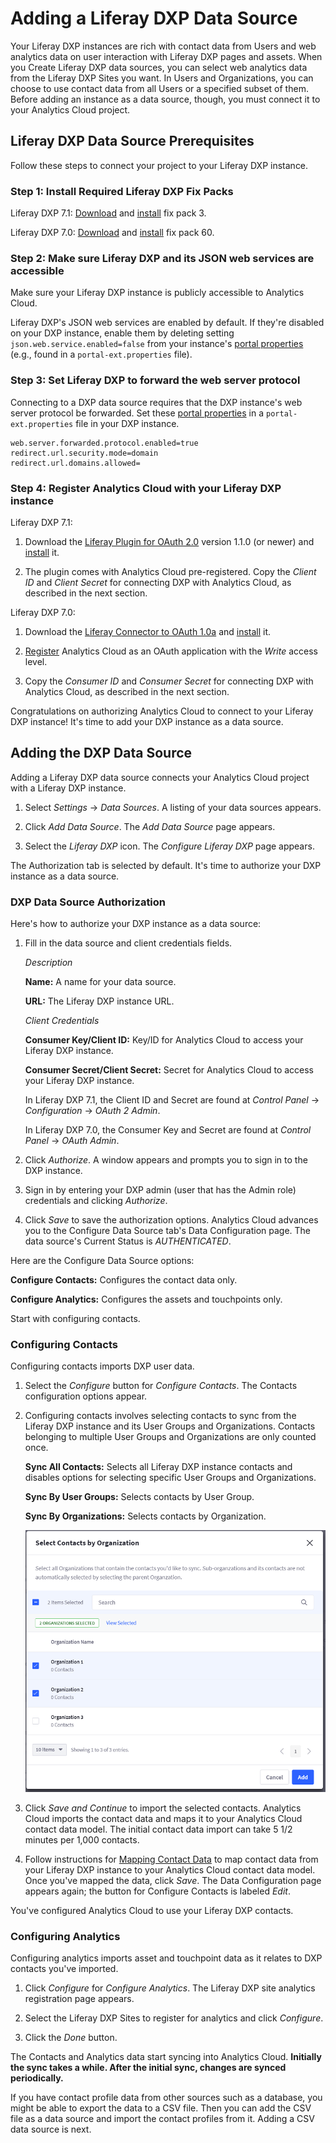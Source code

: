 # Adding a Liferay DXP Data Source [](id=adding-a-liferay-dxp-data-source)

Your Liferay DXP instances are rich with contact data from Users and web
analytics data on user interaction with Liferay DXP pages and assets. When you
Create Liferay DXP data sources, you can select web analytics data from the
Liferay DXP Sites you want. In Users and Organizations, you can choose to use
contact data from all Users or a specified subset of them. Before adding an
instance as a data source, though, you must connect it to your Analytics Cloud
project. 

## Liferay DXP Data Source Prerequisites [](id=liferay-dxp-data-source-prerequisites)

Follow these steps to connect your project to your Liferay DXP instance.

### Step 1: Install Required Liferay DXP Fix Packs [](id=step-2-install-required-liferay-dxp-fix-packs)

Liferay DXP 7.1: 
[Download](https://help.liferay.com/hc/en-us/categories/360000872531)
and
[install](/discover/deployment/-/knowledge_base/7-1/installing-patches) 
fix pack 3. 

Liferay DXP 7.0: 
[Download](https://help.liferay.com/hc/en-us/categories/360000867932)
and 
[install](/discover/deployment/-/knowledge_base/7-0/patching-tool#installing-patches)
fix pack 60. 

### Step 2: Make sure Liferay DXP and its JSON web services are accessible [](id=step-2-make-sure-liferay-dxp-and-its-json-web-services-are-accessible)

Make sure your Liferay DXP instance is publicly accessible to Analytics Cloud. 

Liferay DXP's JSON web services are enabled by default. If they're disabled on
your DXP instance, enable them by deleting setting
`json.web.service.enabled=false` from your instance's
[portal properties](https://docs.liferay.com/dxp/portal/7.1-latest/propertiesdoc/portal.properties.html)
(e.g., found in a `portal-ext.properties` file). 

### Step 3: Set Liferay DXP to forward the web server protocol [](id=step-3-set-liferay-dxp-to-forward-the-web-server-protocol)

Connecting to a DXP data source requires that the DXP instance's web server
protocol be forwarded. Set these
[portal properties](https://docs.liferay.com/dxp/portal/7.1-latest/propertiesdoc/portal.properties.html)
in a `portal-ext.properties` file in your DXP instance. 

    web.server.forwarded.protocol.enabled=true
    redirect.url.security.mode=domain
    redirect.url.domains.allowed=

### Step 4: Register Analytics Cloud with your Liferay DXP instance [](id=step-2-register-analytics-cloud-with-your-liferay-dxp-instance)

Liferay DXP 7.1: 

1.  Download the 
    [Liferay Plugin for OAuth 2.0](https://web.liferay.com/marketplace/-/mp/application/109571986)
    version 1.1.0 (or newer) and
    [install](/discover/portal/-/knowledge_base/7-1/installing-apps-manually)
    it.

2.  The plugin comes with Analytics Cloud pre-registered. Copy the *Client ID*
    and *Client Secret* for connecting DXP with Analytics Cloud, as described
    in the next section.

Liferay DXP 7.0:

1.  Download the
    [Liferay Connector to OAuth 1.0a](https://web.liferay.com/marketplace/-/mp/application/45261909)
    and
    [install](/discover/portal/-/knowledge_base/7-0/installing-apps-manually)
    it. 

2.  [Register](/discover/deployment/-/knowledge_base/7-0/oauth)
    Analytics Cloud as an OAuth application with the *Write* access level. 

3.  Copy the *Consumer ID* and *Consumer Secret* for connecting DXP with 
    Analytics Cloud, as described in the next section. 

Congratulations on authorizing Analytics Cloud to connect to your Liferay DXP
instance! It's time to add your DXP instance as a data source. 

## Adding the DXP Data Source [](id=adding-the-dxp-data-source)

Adding a Liferay DXP data source connects your Analytics Cloud project with
a Liferay DXP instance. 

1.  Select *Settings* &rarr; *Data Sources*. A listing of your data sources 
    appears.

2.  Click *Add Data Source*. The *Add Data Source* page appears. 

3.  Select the *Liferay DXP* icon. The *Configure Liferay DXP* page appears.

The Authorization tab is selected by default. It's time to authorize your DXP
instance as a data source. 

### DXP Data Source Authorization [](id=dxp-data-source-authorization)

Here's how to authorize your DXP instance as a data source: 

1.  Fill in the data source and client credentials fields. 

    *Description* 

    **Name:** A name for your data source.

    **URL:** The Liferay DXP instance URL. 

    *Client Credentials*

    **Consumer Key/Client ID:** Key/ID for Analytics Cloud to access your Liferay DXP instance. 

    **Consumer Secret/Client Secret:** Secret for Analytics Cloud to access your
    Liferay DXP instance. 

    In Liferay DXP 7.1, the Client ID and Secret are found at *Control Panel*
    &rarr; *Configuration* &rarr; *OAuth 2 Admin*.

    In Liferay DXP 7.0, the Consumer Key and Secret are found at *Control Panel*
    &rarr; *OAuth Admin*. 

2.  Click *Authorize*. A window appears and prompts you to sign in to the DXP 
    instance. 

3.  Sign in by entering your DXP admin (user that has the Admin role) 
    credentials and clicking *Authorize*. 

4.  Click *Save* to save the authorization options. Analytics Cloud advances you
    to the Configure Data Source tab's Data Configuration page. The data
    source's Current Status is *AUTHENTICATED*. 

Here are the Configure Data Source options:
 
**Configure Contacts:** Configures the contact data only.

**Configure Analytics:** Configures the assets and touchpoints only.

Start with configuring contacts. 

### Configuring Contacts [](id=configuring-contacts)

Configuring contacts imports DXP user data. 

1.  Select the *Configure* button for *Configure Contacts*. The Contacts 
    configuration options appear. 

2.  Configuring contacts involves selecting contacts to sync from the Liferay
    DXP instance and its User Groups and Organizations. Contacts belonging to
    multiple User Groups and Organizations are only counted once. 

    **Sync All Contacts:** Selects all Liferay DXP instance contacts and disables
    options for selecting specific User Groups and Organizations.

    **Sync By User Groups:** Selects contacts by User Group.

    **Sync By Organizations:** Selects contacts by Organization. 

    ![Figure 1: Analytics Cloud lets you select and import contacts from a Liferay DXP instance and its Organizations and User Groups.](../../images/select-dxp-contacts-by-org.png)

3.  Click *Save and Continue* to import the selected contacts. Analytics Cloud
    imports the contact data and maps it to your Analytics Cloud contact data
    model. The initial contact data import can take 5 1/2 minutes per 1,000
    contacts. 

4.  Follow instructions for 
    [Mapping Contact Data](https://github.com/liferay/liferay-docs/blob/7.1.x/discover/analytics-cloud/articles/02-getting-started/04-mapping-contact-data.markdown)
    to  map contact data from your Liferay DXP instance to your Analytics Cloud
    contact data model. Once you've mapped the data, click *Save*. The Data
    Configuration page appears again; the button for Configure Contacts is
    labeled *Edit*. 

You've configured Analytics Cloud to use your Liferay DXP contacts. 

### Configuring Analytics [](id=configuring-analytics)

Configuring analytics imports asset and touchpoint data as it relates to DXP
contacts you've imported. 

1.  Click *Configure* for *Configure Analytics*. The Liferay DXP site analytics
    registration page appears. 

2.  Select the Liferay DXP Sites to register for analytics and click 
    *Configure*.

5. Click the *Done* button. 

The Contacts and Analytics data start syncing into Analytics Cloud. **Initially 
the sync takes a while. After the initial sync, changes are synced 
periodically.**

If you have contact profile data from other sources such as a database, you
might be able to export the data to a CSV file. Then you can add the CSV file as
a data source and import the contact profiles from it. Adding a CSV data source
is next. 
